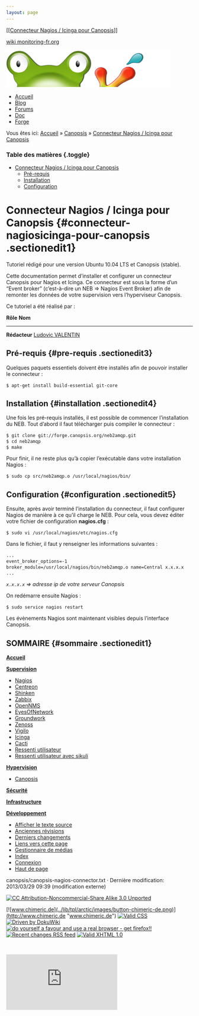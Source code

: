 ```yaml
---
layout: page
---
```


[[[Connecteur Nagios / Icinga pour
Canopsis](canopsis-nagios-connector@do=backlink.html)]]

[wiki monitoring-fr.org](../start.html "[ALT+H]")

![Logo Monitoring](../lib/tpl/arctic/images/logo_monitoring.png)

-   [Accueil](../index.html "Cliquez pour revenir |  l'accueil")
-   [Blog](http://www.monitoring-fr.org "Blog & News")
-   [Forums](http://forums.monitoring-fr.org "Forums")
-   [Doc](http://doc.monitoring-fr.org "Doc")
-   [Forge](https://github.com/monitoring-fr "Forge")

Vous êtes ici: [Accueil](../start.html "start") »
[Canopsis](start.html "canopsis:start") » [Connecteur Nagios / Icinga
pour
Canopsis](canopsis-nagios-connector.html "canopsis:canopsis-nagios-connector")

### Table des matières {.toggle}

-   [Connecteur Nagios / Icinga pour
    Canopsis](canopsis-nagios-connector.html#connecteur-nagiosicinga-pour-canopsis)
    -   [Pré-requis](canopsis-nagios-connector.html#pre-requis)
    -   [Installation](canopsis-nagios-connector.html#installation)
    -   [Configuration](canopsis-nagios-connector.html#configuration)

Connecteur Nagios / Icinga pour Canopsis {#connecteur-nagiosicinga-pour-canopsis .sectionedit1}
========================================

Tutoriel rédigé pour une version Ubuntu 10.04 LTS et Canopsis (stable).

Cette documentation permet d’installer et configurer un connecteur
Canopsis pour Nagios et Icinga. Ce connecteur est sous la forme d’un
“Event broker” (c’est-à-dire un NEB ⇒ Nagios Event Broker) afin de
remonter les données de votre supervision vers l’hyperviseur Canopsis.

Ce tutoriel a été réalisé par :

  **Rôle**        **Nom**
  --------------- ---------------------------------------------------------------------------------------------------------------------------------------------------------
  **Rédacteur**   [Ludovic VALENTIN](http://www.monitoring-fr.org/community/members/ludovic-valentin/ "http://www.monitoring-fr.org/community/members/ludovic-valentin/")

Pré-requis {#pre-requis .sectionedit3}
----------

Quelques paquets essentiels doivent être installés afin de pouvoir
installer le connecteur :

~~~
$ apt-get install build-essential git-core
~~~

Installation {#installation .sectionedit4}
------------

Une fois les pré-requis installés, il est possible de commencer
l’installation du NEB. Tout d’abord il faut télécharger puis compiler le
connecteur :

~~~
$ git clone git://forge.canopsis.org/neb2amqp.git
$ cd neb2amqp
$ make
~~~

Pour finir, il ne reste plus qu’à copier l’exécutable dans votre
installation Nagios :

~~~
$ sudo cp src/neb2amqp.o /usr/local/nagios/bin/
~~~

Configuration {#configuration .sectionedit5}
-------------

Ensuite, après avoir terminé l’installation du connecteur, il faut
configurer Nagios de manière à ce qu’il charge le NEB. Pour cela, vous
devez éditer votre fichier de configuration **nagios.cfg** :

~~~
$ sudo vi /usr/local/nagios/etc/nagios.cfg
~~~

Dans le fichier, il faut y renseigner les informations suivantes :

~~~ {.file}
...
event_broker_options=-1
broker_module=/usr/local/nagios/bin/neb2amqp.o name=Central x.x.x.x
...
~~~

*`x.x.x.x` ⇒ adresse ip de votre serveur Canopsis*

On redémarre ensuite Nagios :

~~~
$ sudo service nagios restart
~~~

Les évènements Nagios sont maintenant visibles depuis l’interface
Canopsis.

SOMMAIRE {#sommaire .sectionedit1}
--------

**[Accueil](../start.html "start")**

**[Supervision](../supervision/start.html "supervision:start")**

-   [Nagios](../nagios/start.html "nagios:start")
-   [Centreon](../centreon/start.html "centreon:start")
-   [Shinken](../shinken/start.html "shinken:start")
-   [Zabbix](../zabbix/start.html "zabbix:start")
-   [OpenNMS](../opennms/start.html "opennms:start")
-   [EyesOfNetwork](../eyesofnetwork/start.html "eyesofnetwork:start")
-   [Groundwork](../groundwork/start.html "groundwork:start")
-   [Zenoss](../zenoss/start.html "zenoss:start")
-   [Vigilo](../vigilo/start.html "vigilo:start")
-   [Icinga](../icinga/start.html "icinga:start")
-   [Cacti](../cacti/start.html "cacti:start")
-   [Ressenti
    utilisateur](../supervision/eue/start.html "supervision:eue:start")
-   [Ressenti utilisateur avec
    sikuli](../sikuli/eue/start.html "sikuli:eue:start")

**[Hypervision](../hypervision/start.html "hypervision:start")**

-   [Canopsis](start.html "canopsis:start")

**[Sécurité](../securite/start.html "securite:start")**

**[Infrastructure](../infra/start.html "infra:start")**

**[Développement](../dev/start.html "dev:start")**

-   [Afficher le texte
    source](canopsis-nagios-connector@do=edit&rev=0.html "Afficher le texte source [V]")
-   [Anciennes
    révisions](canopsis-nagios-connector@do=revisions.html "Anciennes révisions [O]")
-   [Derniers
    changements](canopsis-nagios-connector@do=recent.html "Derniers changements [R]")
-   [Liens vers cette
    page](canopsis-nagios-connector@do=backlink.html "Liens vers cette page")
-   [Gestionnaire de
    médias](canopsis-nagios-connector@do=media.html "Gestionnaire de médias")
-   [Index](canopsis-nagios-connector@do=index.html "Index [X]")
-   [Connexion](canopsis-nagios-connector@do=login&sectok=6bca6bdf16f8880de3d6d3649db89a26.html "Connexion")
-   [Haut de
    page](canopsis-nagios-connector.html#dokuwiki__top "Haut de page [T]")

canopsis/canopsis-nagios-connector.txt · Dernière modification:
2013/03/29 09:39 (modification externe)

[![CC Attribution-Noncommercial-Share Alike 3.0
Unported](../lib/images/license/button/cc-by-nc-sa.png)](http://creativecommons.org/licenses/by-nc-sa/3.0/)

[![www.chimeric.de](../lib/tpl/arctic/images/button-chimeric-de.png)](http://www.chimeric.de "www.chimeric.de")
[![Valid
CSS](../lib/tpl/arctic/images/button-css.png)](http://jigsaw.w3.org/css-validator/check/referer "Valid CSS")
[![Driven by
DokuWiki](../lib/tpl/arctic/images/button-dw.png)](http://wiki.splitbrain.org/wiki:dokuwiki "Driven by DokuWiki")
[![do yourself a favour and use a real browser - get
firefox!!](../lib/tpl/arctic/images/button-firefox.png)](http://www.firefox-browser.de "do yourself a favour and use a real browser - get firefox")
[![Recent changes RSS
feed](../lib/tpl/arctic/images/button-rss.png)](../feed.php "Recent changes RSS feed")
[![Valid XHTML
1.0](../lib/tpl/arctic/images/button-xhtml.png)](http://validator.w3.org/check/referer "Valid XHTML 1.0")

![](../lib/exe/indexer.php@id=canopsis%253Acanopsis-nagios-connector&1424859804)

![](http://analytics.monitoring-fr.org/piwik.php?idsite=2)
